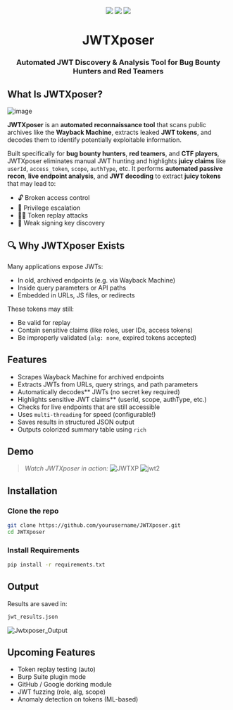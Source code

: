 <p align="center">
  <img src="https://img.shields.io/badge/JWTXposer-v1.0-blueviolet?style=for-the-badge" />
  <img src="https://img.shields.io/github/stars/chaudharyarjun/JWTXposer?style=for-the-badge" />
  <img src="https://img.shields.io/github/license/chaudharyarjun/JWTXposer?style=for-the-badge" />
</p>

<h1 align="center"> JWTXposer </h1>
<h3 align="center">Automated JWT Discovery & Analysis Tool for Bug Bounty Hunters and Red Teamers</h3>




##  What Is JWTXposer?
![image](https://github.com/user-attachments/assets/9ef26fd8-6029-4049-98f7-f9ada770c4fe)

**JWTXposer** is an **automated reconnaissance tool** that scans public archives like the **Wayback Machine**, extracts leaked **JWT tokens**, and decodes them to identify potentially exploitable information.

 Built specifically for **bug bounty hunters**, **red teamers**, and **CTF players**, JWTXposer eliminates manual JWT hunting and highlights **juicy claims** like `userId`, `access_token`, `scope`, `authType`, etc.
 It performs **automated passive recon**, **live endpoint analysis**, and **JWT decoding** to extract **juicy tokens** that may lead to:

- 🔓 Broken access control
- 🔐 Privilege escalation
- 🕵️‍♂️ Token replay attacks
- 🧬 Weak signing key discovery



## 🔍 Why JWTXposer Exists

Many applications expose JWTs:
- In old, archived endpoints (e.g. via Wayback Machine)
- Inside query parameters or API paths
- Embedded in URLs, JS files, or redirects

These tokens may still:
- Be valid for replay
- Contain sensitive claims (like roles, user IDs, access tokens)
- Be improperly validated (`alg: none`, expired tokens accepted)



##  Features

- Scrapes Wayback Machine for archived endpoints  
- Extracts JWTs from URLs, query strings, and path parameters
- Automatically decodes** JWTs (no secret key required)
- Highlights sensitive JWT claims** (userId, scope, authType, etc.)
- Checks for live endpoints that are still accessible
- Uses `multi-threading` for speed (configurable!)
- Saves results in structured JSON output
- Outputs colorized summary table using `rich`


##  Demo

>  *Watch JWTXposer in action:*
![JWTXP](https://github.com/user-attachments/assets/09b7bd0e-7495-4e35-b8b7-50663bc04eb4)
![jwt2](https://github.com/user-attachments/assets/3fdd1115-201b-41ba-839b-c411c2b73bc8)




##  Installation

###  Clone the repo
```bash
git clone https://github.com/yourusername/JWTXposer.git
cd JWTXposer
```
### Install Requirements
```bash
pip install -r requirements.txt
```



## Output
Results are saved in:
```bash
jwt_results.json
```
![Jwtxposer_Output](https://github.com/user-attachments/assets/7b3070a6-7507-46c6-a6cf-08607da7e7ea)

## Upcoming Features
- Token replay testing (auto)
- Burp Suite plugin mode
- GitHub / Google dorking module
- JWT fuzzing (role, alg, scope)
- Anomaly detection on tokens (ML-based)


